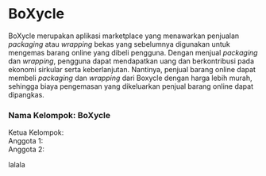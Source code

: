 # BoXycle

BoXycle merupakan aplikasi marketplace yang menawarkan penjualan _packaging_ atau _wrapping_ bekas yang sebelumnya digunakan untuk mengemas barang online yang dibeli pengguna. Dengan menjual _packaging_ dan _wrapping_, pengguna dapat mendapatkan uang dan berkontribusi pada ekonomi sirkular serta keberlanjutan. Nantinya, penjual barang online dapat membeli _packaging_ dan _wrapping_ dari Boxycle dengan harga lebih murah, sehingga biaya pengemasan yang dikeluarkan penjual barang online dapat dipangkas.

### Nama Kelompok: BoXycle <br />
Ketua Kelompok:  <br />
Anggota 1: <br />
Anggota 2:

lalala